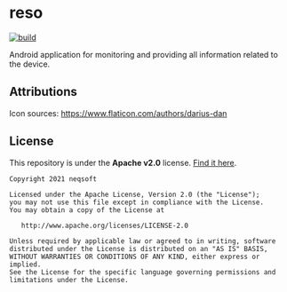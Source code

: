 # reso
[![build](https://github.com/neqsoft/reso/actions/workflows/build.yml/badge.svg)](https://github.com/neqsoft/reso/actions/workflows/build.yml)

Android application for monitoring and providing all information related to the device.


## Attributions

Icon sources:
https://www.flaticon.com/authors/darius-dan

## License
This repository is under the **Apache v2.0** license. [Find it here](https://github.com/neqsoft/reso/blob/main/LICENSE).

    Copyright 2021 neqsoft

    Licensed under the Apache License, Version 2.0 (the "License");
    you may not use this file except in compliance with the License.
    You may obtain a copy of the License at

       http://www.apache.org/licenses/LICENSE-2.0

    Unless required by applicable law or agreed to in writing, software
    distributed under the License is distributed on an "AS IS" BASIS,
    WITHOUT WARRANTIES OR CONDITIONS OF ANY KIND, either express or implied.
    See the License for the specific language governing permissions and
    limitations under the License.
